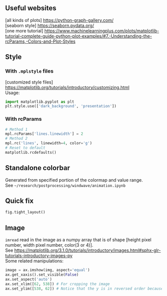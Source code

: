 ## Useful websites
[all kinds of plots] https://python-graph-gallery.com/ <br>
[seaborn style] https://seaborn.pydata.org/ <br>
[one more tutorial] https://www.machinelearningplus.com/plots/matplotlib-tutorial-complete-guide-python-plot-examples/#7.-Understanding-the-rcParams,-Colors-and-Plot-Styles <br>


## Style
### With `.mplstyle` files
[customized style files] https://matplotlib.org/tutorials/introductory/customizing.html <br>
Usage:
```python
import matplotlib.pyplot as plt
plt.style.use(['dark_background', 'presentation'])
```
### With rcParams
```python
# Method 1
mpl.rcParams['lines.linewidth'] = 2
# Method 2
mpl.rc('lines', linewidth=4, color='g')
# Reset to default
matplotlib.rcdefaults()
```


## Standalone colorbar 
Generated from specified portion of the colormap and value range. <br>
See `~/research/postprocessing/windwave/animation.ipynb`

## Quick fix
```python
fig.tight_layout()
```

## Image
`imread` read in the image as a numpy array that is of shape [height pixel number, width pixel number, color(3 or 4)]. <br>
See https://matplotlib.org/3.1.0/tutorials/introductory/images.html#sphx-glr-tutorials-introductory-images-py  <br>
Some related manipulations:
```python
image = ax.imshow(img, aspect='equal')
ax.get_xaxis().set_visible(False)
ax.set_aspect('auto')
ax.set_xlim([62, 538]) # For cropping the image
ax.set_ylim([538, 62]) # Notice that the y is in reversed order because of the correspondence between the image coordinate and the numpy array coordinate
```